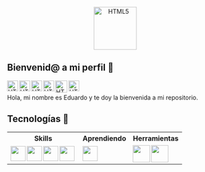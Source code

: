 <!--- 
[<img alt="HTML5" width="530px" height="200px" src="https://user-images.githubusercontent.com/123834433/222941816-31e7e59a-f9e4-47e1-b1d6-8453d802fab9.jpg" />](https://www.github.com/eduummpy/)
-->

<p align="center">
  <img alt="HTML5" width="100px" src="https://user-images.githubusercontent.com/123834433/223855759-0d6ae096-44c4-4468-bca7-9d969a95aeea.png" />
</p>

## Bienvenid@ a mi perfil 👋 

[<img align="left" alt="HTML5" width="25px" src="https://user-images.githubusercontent.com/123834433/221331314-6432bdbb-0f0a-4bef-a5b1-40bdd9dcaf7d.png" />](https://www.linkedin.com/in/eduummpy/)

[<img align="left" alt="HTML5" width="25px" src="https://user-images.githubusercontent.com/123834433/221331309-3df61c1c-6cad-41eb-a34c-3f6dfc86e7d9.png" />](https://www.facebook.com/eduummpy/)

[<img align="left" alt="HTML5" width="25px" src="https://user-images.githubusercontent.com/123834433/221331311-2d4625b5-65a2-4aaa-aab7-86a86a311884.png" />](https://www.instagram.com/eduummpy/)

[<img align="left" alt="HTML5" width="25px" src="https://user-images.githubusercontent.com/123834433/221331315-ccb8d8b0-f807-44a2-aaf7-d0fd17d3b483.png" />](https://www.tiktok.com/@eduummpy/)

[<img align="left" alt="HTML5" width="28px" src="https://user-images.githubusercontent.com/123834433/222941718-0b4a31da-ae3b-4588-8623-da16d38eb7dd.png" />](https://twitter.com/eduummpy/)

[<img align="left" alt="HTML5" width="25px" src="https://user-images.githubusercontent.com/123834433/221431947-8b17c1f4-242d-4f60-ae94-2deb69c34594.png" />](https://www.youtube.com/@eduummpy)
<br/>

Hola, mi nombre es Eduardo y te doy la bienvenida a mi repositorio.

## Tecnologías 🚀

<table>
  <tr>
    <th> Skills </th>
    <th> Aprendiendo </th>
    <th> Herramientas </th>
  </tr>
  <tr>
    <td>
      <a href="https://www.python.org/">
        <img align="left" width="35px" src="https://user-images.githubusercontent.com/123834433/221429610-fe38f003-d198-4f45-8b6a-4f6980874d28.png"/>
      </a>
      <a href="https://www.javascript.com/">
        <img align="left" width="35px" src="https://user-images.githubusercontent.com/123834433/223736007-e9907a72-da64-4f6d-8bc4-8fc9b35bbc7f.png"/>
      </a>
      <a href="https://developer.mozilla.org/es/docs/Web/HTML">
        <img align="left" width="35px" src="https://user-images.githubusercontent.com/123834433/221429608-1fdba7a9-82b4-4477-b47e-690d5a6f435a.png"/>
      </a>
       <a href="https://mariadb.org/">
         <img align="left" width="35px" src="https://user-images.githubusercontent.com/123834433/223744307-178bbb0c-395d-4226-ad97-76e4b413c296.png"/>
      </a>
    </td>
    <td>
      <a href="https://www.gnu.org/software/bash/">
        <img align="left" width="35px" src="https://user-images.githubusercontent.com/123834433/222033916-675ddea9-aa17-4f18-97a3-1caeb86362b7.png"/>
      </a>
    </td>
    <td>
       <a href="https://www.dprojects.org/minios/">
        <img align="left" width="40px" src="https://user-images.githubusercontent.com/123834433/222920012-8939c0c3-7121-45cf-ae7e-e10e39f77955.png"/>
      </a>
      <a href="https://www.kali.org/">
        <img align="left" width="40px" src="https://user-images.githubusercontent.com/123834433/222919712-8dd02b5a-f7b0-4d8c-b187-917da734aec6.png"/>
      </a>
    </td>
  </tr>
</table>
